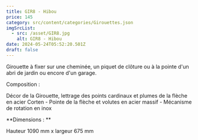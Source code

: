 ```yaml
---
title: GIR8 - Hibou
price: 145
category: src/content/categories/Girouettes.json
imgSrcList:
  - src: /asset/GIR8.jpg
    alt: GIR8 - Hibou
date: 2024-05-24T05:52:20.501Z
draft: false
---
```


Girouette à fixer sur une cheminée, un piquet de clôture ou à la pointe d'un abri de jardin ou encore d'un garage. 

Composition : 

Décor de la Girouette, lettrage des points cardinaux et plumes de la flèche en acier Corten - Pointe de la flèche et volutes en acier massif - Mécanisme de rotation en inox

**Dimensions : **

Hauteur 1090 mm x largeur 675 mm
